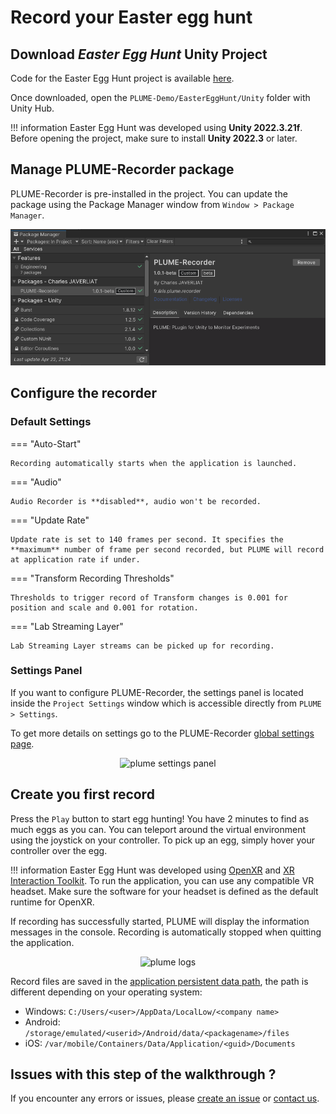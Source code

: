 # Record your Easter egg hunt

## Download *Easter Egg Hunt* Unity Project
Code for the Easter Egg Hunt project is available [here](https://github.com/liris-xr/PLUME-Demo).

Once downloaded, open the `PLUME-Demo/EasterEggHunt/Unity` folder with Unity Hub.

!!! information
    Easter Egg Hunt was developed using **Unity 2022.3.21f**. Before opening the project, make sure to install **Unity 2022.3** or later.

## Manage PLUME-Recorder package
PLUME-Recorder is pre-installed in the project. You can update the package using the Package Manager window from `Window > Package Manager`.

![PLUME-Recorder](./images/package_manager.png)

## Configure the recorder
### Default Settings
=== "Auto-Start"

    Recording automatically starts when the application is launched.

=== "Audio"

    Audio Recorder is **disabled**, audio won't be recorded.

=== "Update Rate"

    Update rate is set to 140 frames per second. It specifies the **maximum** number of frame per second recorded, but PLUME will record at application rate if under.

=== "Transform Recording Thresholds"

    Thresholds to trigger record of Transform changes is 0.001 for position and scale and 0.001 for rotation.

=== "Lab Streaming Layer"

    Lab Streaming Layer streams can be picked up for recording.

### Settings Panel
If you want to configure PLUME-Recorder, the settings panel is located inside the `Project Settings` window which is accessible directly from `PLUME > Settings`.

To get more details on settings go to the PLUME-Recorder [global settings page](../recorder/global-settings.md).

<p align="center">
    <img src="../images/settings.png" alt="plume settings panel" width="800"/>
</p>

## Create you first record
Press the `Play` button to start egg hunting! You have 2 minutes to find as much eggs as you can. You can teleport around the virtual environment using the joystick on your controller. To pick up an egg, simply hover your controller over the egg.

!!! information
    Easter Egg Hunt was developed using [OpenXR](https://docs.unity3d.com/Packages/com.unity.xr.openxr@1.11/manual/index.html) and [XR Interaction Toolkit](https://docs.unity3d.com/Packages/com.unity.xr.interaction.toolkit@2.5/manual/index.html). To run the application, you can use any compatible VR headset. Make sure the software for your headset is defined as the default runtime for OpenXR.

If recording has successfully started, PLUME will display the information messages in the console. Recording is automatically stopped when quitting the application.

<p align="center">
    <img src="../images/recorder_started.png" alt="plume logs" width="800"/>
</p>

Record files are saved in the <a href="https://docs.unity3d.com/ScriptReference/Application-persistentDataPath.html">application persistent data path</a>, the path is different depending on your operating system:

* Windows: `C:/Users/<user>/AppData/LocalLow/<company name>`
* Android: `/storage/emulated/<userid>/Android/data/<packagename>/files`
* iOS: `/var/mobile/Containers/Data/Application/<guid>/Documents`

## Issues with this step of the walkthrough ?

If you encounter any errors or issues, please <a href="https://github.com/liris-xr/PLUME-Recorder/issues">create an issue</a> or [contact us](../contact.md).
